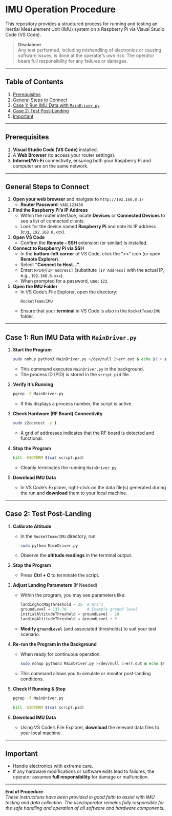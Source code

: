# IMU Operation Procedure

This repository provides a structured process for running and testing an Inertial Measurement Unit (IMU) system on a Raspberry Pi via Visual Studio Code (VS Code). 

> **Disclaimer**  
> Any test performed, including mishandling of electronics or causing software issues, is done at the operator’s own risk. The operator bears full responsibility for any failures or damages.

---

## Table of Contents
1. [Prerequisites](#prerequisites)
2. [General Steps to Connect](#general-steps-to-connect)
3. [Case 1: Run IMU Data with `MainDriver.py`](#case-1-run-imu-data-with-maindriverpy)
4. [Case 2: Test Post-Landing](#case-2-test-post-landing)
5. [Important](#important)

---

## Prerequisites
1. **Visual Studio Code (VS Code)** installed.
2. A **Web Browser** (to access your router settings).
3. **Internet/Wi-Fi** connectivity, ensuring both your Raspberry Pi and computer are on the same network.

---

## General Steps to Connect

1. **Open your web browser** and navigate to `http://192.168.8.1/`
   - **Router Password**: `VADL123456`
2. **Find the Raspberry Pi’s IP Address**  
   - Within the router interface, locate **Devices** or **Connected Devices** to see a list of connected clients.  
   - Look for the device named **Raspberry Pi** and note its IP address (e.g., `192.168.8.xxx`).
3. **Open VS Code**  
   - Confirm the **Remote - SSH** extension (or similar) is installed.
4. **Connect to Raspberry Pi via SSH**  
   - In the **bottom-left corner** of VS Code, click the “><” icon (or open **Remote Explorer**).  
   - Select **“Connect to Host…”**.  
   - Enter: `RPI4@[IP Address]` (substitute `[IP Address]` with the actual IP, e.g., `192.168.8.xxx`).  
   - When prompted for a password, use: `123`.
5. **Open the IMU Folder**  
   - In VS Code’s File Explorer, open the directory:  
     ```
     RocketTeam/IMU
     ```
   - Ensure that your **terminal** in VS Code is also in the `RocketTeam/IMU` folder.

---

## Case 1: Run IMU Data with `MainDriver.py`

1. **Start the Program**  
   ```bash
   sudo nohup python3 MainDriver.py >/dev/null 2>err.out & echo $! > script.pid
   ```
   - This command executes `MainDriver.py` in the background.  
   - The process ID (PID) is stored in the `script.pid` file.

2. **Verify It’s Running**  
   ```bash
   pgrep -f MainDriver.py
   ```
   - If this displays a process number, the script is active.

3. **Check Hardware (RF Board) Connectivity**  
   ```bash
   sudo i2cdetect -y 1
   ```
   - A grid of addresses indicates that the RF board is detected and functional.

4. **Stop the Program**  
   ```bash
   kill -SIGTERM $(cat script.pid)
   ```
   - Cleanly terminates the running `MainDriver.py`.

5. **Download IMU Data**  
   - In VS Code’s Explorer, right-click on the data file(s) generated during the run and **download** them to your local machine.

---

## Case 2: Test Post-Landing

1. **Calibrate Altitude**  
   - In the `RocketTeam/IMU` directory, run:
     ```bash
     sudo python MainDriver.py
     ```
   - Observe the **altitude readings** in the terminal output.

2. **Stop the Program**  
   - Press **Ctrl + C** to terminate the script.

3. **Adjust Landing Parameters** (If Needed)  
   - Within the program, you may see parameters like:
     ```python
     landingAccMagThreshold = 25  # m/s^2
     groundLevel = 137.70         # Example ground level
     initialAltitudeThreshold = groundLevel - 10
     landingAltitudeThreshold = groundLevel + 5
     ```
   - **Modify `groundLevel`** (and associated thresholds) to suit your test scenario.

4. **Re-run the Program in the Background**  
   - When ready for continuous operation:
     ```bash
     sudo nohup python3 MainDriver.py >/dev/null 2>err.out & echo $! > script.pid
     ```
   - This command allows you to simulate or monitor post-landing conditions.

5. **Check If Running & Stop**
   ```bash
   pgrep -f MainDriver.py
   ```  
   ```bash
   kill -SIGTERM $(cat script.pid)
   ```

6. **Download IMU Data**  
   - Using VS Code’s File Explorer, **download** the relevant data files to your local machine.

---

## Important

- Handle electronics with extreme care.  
- If any hardware modifications or software edits lead to failures, the operator assumes **full responsibility** for damage or malfunction.

---

**End of Procedure**  
_These instructions have been provided in good faith to assist with IMU testing and data collection. The user/operator remains fully responsible for the safe handling and operation of all software and hardware components._
```
